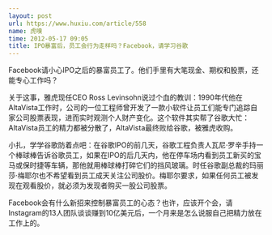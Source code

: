 ```yaml
---
layout: post
url: https://www.huxiu.com/article/558
name: 虎嗅
time: 2012-05-17 09:05
title: IPO暴富后，员工会行为走样吗？Facebook，请学习谷歌
---
```

Facebook请小心IPO之后的暴富员工了。他们手里有大笔现金、期权和股票，还能专心工作吗？

关于这事，雅虎现任CEO Ross Levinsohn说过个血的教训：1990年代他在AltaVista工作时，公司的一位工程师曾开发了一款小软件让员工们能专门追踪自家公司股票表现，进而实时观测个人财产变化。这个软件其实帮了谷歌大忙：AltaVista员工的精力都被分散了，AltaVista最终败给谷歌，被雅虎收购。

小扎，学学谷歌防着点吧：在谷歌IPO的前几天，谷歌工程负责人瓦尼·罗辛手持一个棒球棒告诉谷歌员工，如果在IPO的后几天内，他在停车场内看到员工新买的宝马或保时捷等车辆，那他就用棒球棒打碎它们的挡风玻璃。时任谷歌副总裁的玛丽莎·梅耶尔也不希望看到员工成天关注公司股价。梅耶尔要求，如果任何员工被发现在观看股价，就必须为发现者购买一股公司股票。

Facebook会有什么新招来控制暴富员工的心态？也许，应该开个会，请Instagram的13人团队谈谈赚到10亿美元后，一个月来是怎么说服自己把精力放在工作上的。


